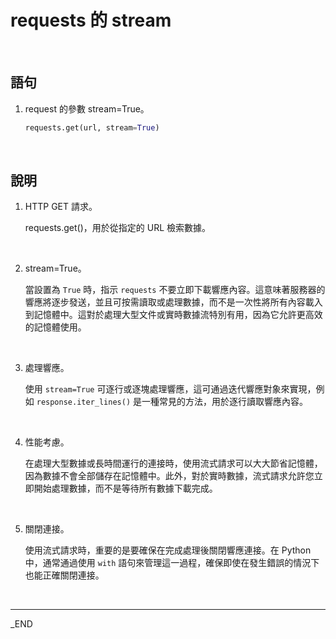 # requests 的 stream

<br>

## 語句

1. request 的參數 stream=True。

   ```python
   requests.get(url, stream=True)
   ```

<br>

## 說明

1. HTTP GET 請求。

   requests.get()，用於從指定的 URL 檢索數據。

<br>

2. stream=True。

   當設置為 `True` 時，指示 `requests` 不要立即下載響應內容。這意味著服務器的響應將逐步發送，並且可按需讀取或處理數據，而不是一次性將所有內容載入到記憶體中。這對於處理大型文件或實時數據流特別有用，因為它允許更高效的記憶體使用。

<br>

3. 處理響應。

   使用 `stream=True` 可逐行或逐塊處理響應，這可通過迭代響應對象來實現，例如 `response.iter_lines()` 是一種常見的方法，用於逐行讀取響應內容。

<br>

4. 性能考慮。

   在處理大型數據或長時間運行的連接時，使用流式請求可以大大節省記憶體，因為數據不會全部儲存在記憶體中。此外，對於實時數據，流式請求允許您立即開始處理數據，而不是等待所有數據下載完成。

<br>

5. 關閉連接。

   使用流式請求時，重要的是要確保在完成處理後關閉響應連接。在 Python 中，通常通過使用 `with` 語句來管理這一過程，確保即使在發生錯誤的情況下也能正確關閉連接。

<br>

---

_END
